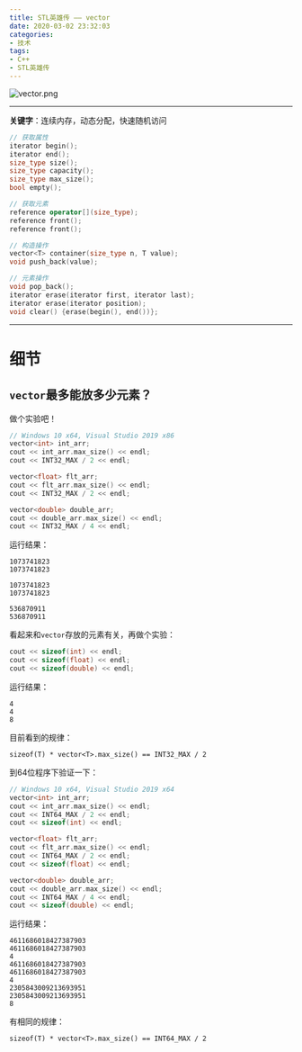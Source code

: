 ```yaml
---
title: STL英雄传 —— vector
date: 2020-03-02 23:32:03
categories: 
- 技术
tags:
- C++
- STL英雄传
---
```


![vector.png](https://i.loli.net/2020/03/04/Z1v4nfACH7Tmgpx.png)

<!-- more -->

------

**关键字**：连续内存，动态分配，快速随机访问

```c++
// 获取属性
iterator begin();
iterator end();
size_type size();
size_type capacity();
size_type max_size();
bool empty();

// 获取元素
reference operator[](size_type);
reference front();
reference front();

// 构造操作
vector<T> container(size_type n, T value);
void push_back(value);

// 元素操作
void pop_back();
iterator erase(iterator first, iterator last);
iterator erase(iterator position);
void clear() {erase(begin(), end())};
```

------

# 细节

## `vector`最多能放多少元素？

做个实验吧！

```C++
// Windows 10 x64, Visual Studio 2019 x86
vector<int> int_arr;
cout << int_arr.max_size() << endl;
cout << INT32_MAX / 2 << endl;

vector<float> flt_arr;
cout << flt_arr.max_size() << endl;
cout << INT32_MAX / 2 << endl;

vector<double> double_arr;
cout << double_arr.max_size() << endl;
cout << INT32_MAX / 4 << endl;
```

运行结果：

```
1073741823
1073741823

1073741823
1073741823

536870911
536870911
```

看起来和`vector`存放的元素有关，再做个实验：

```C++
cout << sizeof(int) << endl;
cout << sizeof(float) << endl;
cout << sizeof(double) << endl;
```

运行结果：

```
4
4
8
```

目前看到的规律：

```
sizeof(T) * vector<T>.max_size() == INT32_MAX / 2
```

到64位程序下验证一下：

```C++
// Windows 10 x64, Visual Studio 2019 x64
vector<int> int_arr;
cout << int_arr.max_size() << endl;
cout << INT64_MAX / 2 << endl;
cout << sizeof(int) << endl;

vector<float> flt_arr;
cout << flt_arr.max_size() << endl;
cout << INT64_MAX / 2 << endl;
cout << sizeof(float) << endl;

vector<double> double_arr;
cout << double_arr.max_size() << endl;
cout << INT64_MAX / 4 << endl;
cout << sizeof(double) << endl;
```

运行结果：

```
4611686018427387903
4611686018427387903
4
4611686018427387903
4611686018427387903
4
2305843009213693951
2305843009213693951
8
```

有相同的规律：

```
sizeof(T) * vector<T>.max_size() == INT64_MAX / 2
```



